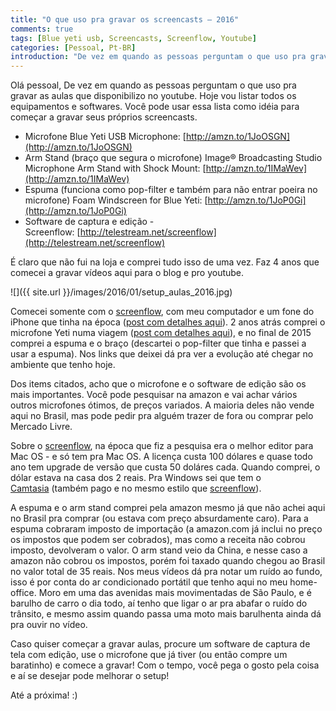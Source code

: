 ```yaml
---
title: "O que uso pra gravar os screencasts – 2016"
comments: true
tags: [Blue yeti usb, Screencasts, Screenflow, Youtube]
categories: [Pessoal, Pt-BR]
introduction: "De vez em quando as pessoas perguntam o que uso pra gravar as aulas que disponibilizo no youtube. Hoje vou listar todos os equipamentos e softwares. Você pode usar essa lista como idéia para começar a gravar seus próprios screencasts"    
---
```


Olá pessoal, De vez em quando as pessoas perguntam o que uso pra gravar as aulas que disponibilizo no youtube. Hoje vou listar todos os equipamentos e softwares. Você pode usar essa lista como idéia para começar a gravar seus próprios screencasts.

*   Microfone Blue Yeti USB Microphone: [http://amzn.to/1JoOSGN](http://amzn.to/1JoOSGN)
*   Arm Stand (braço que segura o microfone) Image® Broadcasting Studio Microphone Arm Stand with Shock Mount: [http://amzn.to/1IMaWev](http://amzn.to/1IMaWev)
*   Espuma (funciona como pop-filter e também para não entrar poeira no microfone) Foam Windscreen for Blue Yeti: [http://amzn.to/1JoP0Gi](http://amzn.to/1JoP0Gi)
*   Software de captura e edição - Screenflow: [http://telestream.net/screenflow](http://telestream.net/screenflow)

É claro que não fui na loja e comprei tudo isso de uma vez. Faz 4 anos que comecei a gravar vídeos aqui para o blog e pro youtube. 

![]({{ site.url }}/images/2016/01/setup_aulas_2016.jpg)

Comecei somente com o [screenflow](http://telestream.net/screenflow), com meu computador e um fone do iPhone que tinha na época ([post com detalhes aqui](http://www.loiane.com/2012/08/ferramentas-que-uso-para-gravar-meus-screencasts-e-aulas/)). 2 anos atrás comprei o microfone Yeti numa viagem ([post com detalhes aqui](http://www.loiane.com/2013/11/resenha-microfone-usb-yeti-pop-filter-nady-mpf-6/)), e no final de 2015 comprei a espuma e o braço (descartei o pop-filter que tinha e passei a usar a espuma). Nos links que deixei dá pra ver a evolução até chegar no ambiente que tenho hoje. 

Dos items citados, acho que o microfone e o software de edição são os mais importantes. Você pode pesquisar na amazon e vai achar vários outros microfones ótimos, de preços variados. A maioria deles não vende aqui no Brasil, mas pode pedir pra alguém trazer de fora ou comprar pelo Mercado Livre. 

Sobre o [screenflow](http://telestream.net/screenflow), na época que fiz a pesquisa era o melhor editor para Mac OS - e só tem pra Mac OS. A licença custa 100 dólares e quase todo ano tem upgrade de versão que custa 50 doláres cada. Quando comprei, o dólar estava na casa dos 2 reais. Pra Windows sei que tem o [Camtasia](http://www.techsmith.com) (também pago e no mesmo estilo que [screenflow](http://telestream.net/screenflow)). 

A espuma e o arm stand comprei pela amazon mesmo já que não achei aqui no Brasil pra comprar (ou estava com preço absurdamente caro). Para a espuma cobraram imposto de importação (a amazon.com já inclui no preço os impostos que podem ser cobrados), mas como a receita não cobrou imposto, devolveram o valor. O arm stand veio da China, e nesse caso a amazon não cobrou os impostos, porém foi taxado quando chegou ao Brasil no valor total de 35 reais. Nos meus vídeos dá pra notar um ruído ao fundo, isso é por conta do ar condicionado portátil que tenho aqui no meu home-office. Moro em uma das avenidas mais movimentadas de São Paulo, e é barulho de carro o dia todo, aí tenho que ligar o ar pra abafar o ruído do trânsito, e mesmo assim quando passa uma moto mais barulhenta ainda dá pra ouvir no vídeo. 

Caso quiser começar a gravar aulas, procure um software de captura de tela com edição, use o microfone que já tiver (ou então compre um baratinho) e comece a gravar! Com o tempo, você pega o gosto pela coisa e aí se desejar pode melhorar o setup! 

Até a próxima! :)